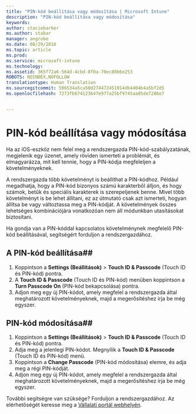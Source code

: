 ```yaml
---
title: "PIN-kód beállítása vagy módosítása | Microsoft Intune"
description: "PIN-kód beállítása vagy módosítása"
keywords: 
author: staciebarker
ms.author: stabar
manager: angrobe
ms.date: 08/29/2016
ms.topic: article
ms.prod: 
ms.service: microsoft-intune
ms.technology: 
ms.assetid: 365f72a6-564d-4cbd-8f0a-70ec80b6e253
ROBOTS: NOINDEX,NOFOLLOW
translationtype: Human Translation
ms.sourcegitcommit: 596534a5ca50d274472451014db4404b4a5bf2d5
ms.openlocfilehash: 7273fb674123647e977a25bf9745aa05de7286e7


---
```


# PIN-kód beállítása vagy módosítása

Ha az iOS-eszköz nem felel meg a rendszergazda PIN-kód-szabályzatának, megjelenik egy üzenet, amely röviden ismerteti a problémát, és elmagyarázza, mit kell tennie, hogy a PIN-kódja megfeleljen a követelményeknek.

A rendszergazda több követelményt is beállíthat a PIN-kódhoz. Például megadhatja, hogy a PIN-kód bizonyos számú karakterből álljon, és hogy számok, betűk és speciális karakterek is szerepeljenek benne. Mivel több követelményt is be lehet állítani, ez az útmutató csak azt ismerteti, hogyan állítsa be vagy változtassa meg a PIN-kódját. A követelmények összes lehetséges kombinációjára vonatkozóan nem áll módunkban utasításokat biztosítani.

Ha gondja van a PIN-kóddal kapcsolatos követelménynek megfelelő PIN-kód beállításával, segítségért forduljon a rendszergazdához.

## A PIN-kód beállítása##

1. Koppintson a **Settings (Beállítások)** > **Touch ID & Passcode** (Touch ID és PIN-kód) pontra.
2. A **Touch ID & Passcode** (Touch ID és PIN-kód) menüben koppintson a **Turn Passcode On** (PIN-kód bekapcsolása) pontra.
3. Adjon meg egy új PIN-kódot, amely megfelel a rendszergazda által meghatározott követelményeknek, majd a megerősítéshez írja be még egyszer.

## PIN-kód módosítása##

1. Koppintson a **Settings (Beállítások)** > **Touch ID & Passcode** (Touch ID és PIN-kód) pontra.
2. Adja meg a jelenlegi PIN-kódot. Megnyílik a **Touch ID & Passcode** (Touch ID és PIN-kód) menü.
2. Koppintson a **Change Passcode** (PIN-kód módosítása) elemre, és adja meg a régi PIN-kódját.
3. Adjon meg egy új PIN-kódot, amely megfelel a rendszergazda által meghatározott követelményeknek, majd a megerősítéshez írja be még egyszer.

További segítségre van szüksége? Forduljon a rendszergazdához. Az elérhetőségét keresse meg a [Vállalati portál webhelyén](http://portal.manage.microsoft.com).



<!--HONumber=Oct16_HO2-->


